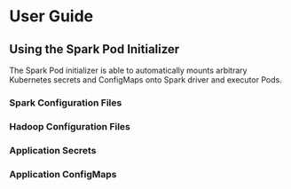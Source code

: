 # User Guide

## Using the Spark Pod Initializer

The Spark Pod initializer is able to automatically mounts arbitrary Kubernetes secrets and ConfigMaps onto Spark driver and executor Pods.

### Spark Configuration Files

### Hadoop Configuration Files

### Application Secrets 

### Application ConfigMaps